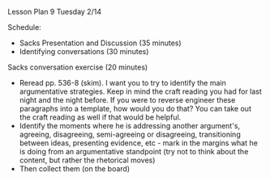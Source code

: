 Lesson Plan 9
Tuesday 2/14

Schedule:
- Sacks Presentation and Discussion (35 minutes)
- Identifying conversations (30 minutes)

Sacks conversation exercise (20 minutes)
- Reread pp. 536-8 (skim). I want you to try to identify the main argumentative strategies. Keep in mind the craft reading you had for last night and the night before. If you were to reverse engineer these paragraphs into a template, how would you do that? You can take out the craft reading as well if that would be helpful.
- Identify the moments where he is addressing another argument's, agreeing, disagreeing, semi-agreeing or disagreeing, transitioning between ideas, presenting evidence, etc - mark in the margins what he is doing from an argumentative standpoint (try not to think about the content, but rather the rhetorical moves)
- Then collect them (on the board)
